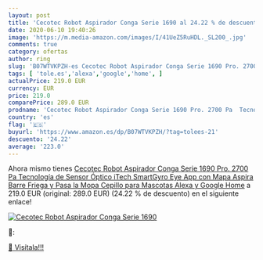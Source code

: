 ```yaml
---
layout: post
title: 'Cecotec Robot Aspirador Conga Serie 1690 al 24.22 % de descuento'
date: 2020-06-10 19:40:26
image: 'https://m.media-amazon.com/images/I/41UeZ5RuHDL._SL200_.jpg'
comments: true
category: ofertas
author: ring
slug: 'B07WTVKPZH-es Cecotec Robot Aspirador Conga Serie 1690 Pro. 2700 Pa...'
tags: [ 'tole.es','alexa','google','home', ]
actualPrice: 219.0 EUR
currency: EUR
price: 219.0
comparePrice: 289.0 EUR
prodname: 'Cecotec Robot Aspirador Conga Serie 1690 Pro. 2700 Pa  Tecnología de Sensor Óptico iTech SmartGyro Eye  App con Mapa  Aspira  Barre  Friega y Pasa la Mopa  Cepillo para Mascotas  Alexa y Google Home'
country: 'es'
flag: '🇪🇸'
buyurl: 'https://www.amazon.es/dp/B07WTVKPZH/?tag=tolees-21'
descuento: '24.22'
average: '223.0'
---
```


Ahora mismo tienes [Cecotec Robot Aspirador Conga Serie 1690 Pro. 2700 Pa  Tecnología de Sensor Óptico iTech SmartGyro Eye  App con Mapa  Aspira  Barre  Friega y Pasa la Mopa  Cepillo para Mascotas  Alexa y Google Home](https://www.amazon.es/dp/B07WTVKPZH/?tag=tolees-21) a 219.0 EUR (original: 289.0 EUR) (24.22 %  de descuento) en el siguiente enlace!

[![Cecotec Robot Aspirador Conga Serie 1690](https://m.media-amazon.com/images/I/41UeZ5RuHDL._SL200_.jpg)](https://www.amazon.es/dp/B07WTVKPZH/?tag=tolees-21)

🔎:


[🛒 Visítala!!!](https://www.amazon.es/dp/B07WTVKPZH/?tag=tolees-21)
